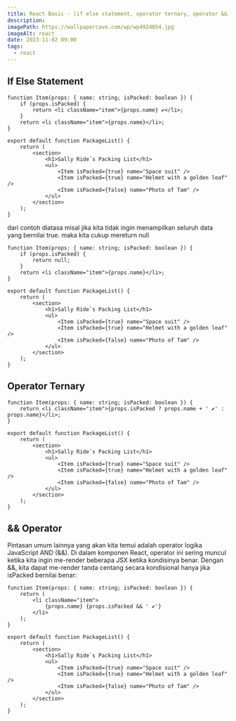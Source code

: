 ```yaml
---
title: React Basic - (if else statement, operator ternary, operator &&)
description:
imagePath: https://wallpapercave.com/wp/wp4924054.jpg
imageAlt: react
date: 2023-11-02 09:00
tags:
  - react
---
```


## If Else Statement

```tsx title="If Else Statement"
function Item(props: { name: string; isPacked: boolean }) {
	if (props.isPacked) {
		return <li className="item">{props.name} ✔</li>;
	}
	return <li className="item">{props.name}</li>;
}

export default function PackageList() {
	return (
		<section>
			<h1>Sally Ride`s Packing List</h1>
			<ul>
				<Item isPacked={true} name="Space suit" />
				<Item isPacked={true} name="Helmet with a golden leaf" />
				<Item isPacked={false} name="Photo of Tam" />
			</ul>
		</section>
	);
}
```

dari contoh diatasa misal jika kita tidak ingin menampilkan seluruh data yang bernilai true. maka kita cukup mereturn null

```tsx title="If Else Statement dengan return null"
function Item(props: { name: string; isPacked: boolean }) {
	if (props.isPacked) {
		return null;
	}
	return <li className="item">{props.name}</li>;
}

export default function PackageList() {
	return (
		<section>
			<h1>Sally Ride`s Packing List</h1>
			<ul>
				<Item isPacked={true} name="Space suit" />
				<Item isPacked={true} name="Helmet with a golden leaf" />
				<Item isPacked={false} name="Photo of Tam" />
			</ul>
		</section>
	);
}
```

## Operator Ternary

```tsx title="operator ternary"
function Item(props: { name: string; isPacked: boolean }) {
	return <li className="item">{props.isPacked ? props.name + ' ✔' : props.name}</li>;
}

export default function PackageList() {
	return (
		<section>
			<h1>Sally Ride`s Packing List</h1>
			<ul>
				<Item isPacked={true} name="Space suit" />
				<Item isPacked={true} name="Helmet with a golden leaf" />
				<Item isPacked={false} name="Photo of Tam" />
			</ul>
		</section>
	);
}
```

## && Operator

Pintasan umum lainnya yang akan kita temui adalah operator logika JavaScript AND (&&). Di dalam komponen React, operator ini sering muncul ketika kita ingin me-render beberapa JSX ketika kondisinya benar. Dengan &&, kita dapat me-render tanda centang secara kondisional hanya jika isPacked bernilai benar:

```tsx title="&& operator"
function Item(props: { name: string; isPacked: boolean }) {
	return (
		<li className="item">
			{props.name} {props.isPacked && ' ✔'}
		</li>
	);
}

export default function PackageList() {
	return (
		<section>
			<h1>Sally Ride`s Packing List</h1>
			<ul>
				<Item isPacked={true} name="Space suit" />
				<Item isPacked={true} name="Helmet with a golden leaf" />
				<Item isPacked={false} name="Photo of Tam" />
			</ul>
		</section>
	);
}
```
